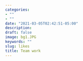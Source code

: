 ```yaml
---
categories:
- ""
- ""
date: "2021-03-05T02:42:51-05:00"
description:
draft: false
image: bg1.JPG
keywords: ""
slug: likes
title: Team work
---
```


